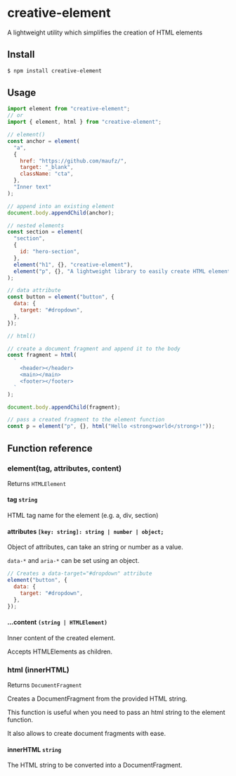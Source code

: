 # creative-element

A lightweight utility which simplifies the creation of HTML elements

## Install

```bash
$ npm install creative-element
```

## Usage

```js
import element from "creative-element";
// or
import { element, html } from "creative-element";

// element()
const anchor = element(
  "a",
  {
    href: "https://github.com/maufz/",
    target: "_blank",
    className: "cta",
  },
  "Inner text"
);

// append into an existing element
document.body.appendChild(anchor);

// nested elements
const section = element(
  "section",
  {
    id: "hero-section",
  },
  element("h1", {}, "creative-element"),
  element("p", {}, "A lightweight library to easily create HTML elements")
);

// data attribute
const button = element("button", {
  data: {
    target: "#dropdown",
  },
});

// html()

// create a document fragment and append it to the body
const fragment = html(
  `
    <header></header>
    <main></main>
    <footer></footer>
  `
);

document.body.appendChild(fragment);

// pass a created fragment to the element function
const p = element("p", {}, html("Hello <strong>world</strong>!"));
```

## Function reference

### element(tag, attributes, content)

Returns `HTMLElement`

#### tag `string`

HTML tag name for the element (e.g. a, div, section)

#### attributes `[key: string]: string | number | object;`

Object of attributes, can take an string or number as a value.

`data-*` and `aria-*` can be set using an object.

```js
// Creates a data-target="#dropdown" attribute
element("button", {
  data: {
    target: "#dropdown",
  },
});
```

#### ...content `(string | HTMLElement)`

Inner content of the created element.

Accepts HTMLElements as children.

### html (innerHTML)

Returns `DocumentFragment`

Creates a DocumentFragment from the provided HTML string.

This function is useful when you need to pass an html string to the element function.

It also allows to create document fragments with ease.

#### innerHTML `string`

The HTML string to be converted into a DocumentFragment.
